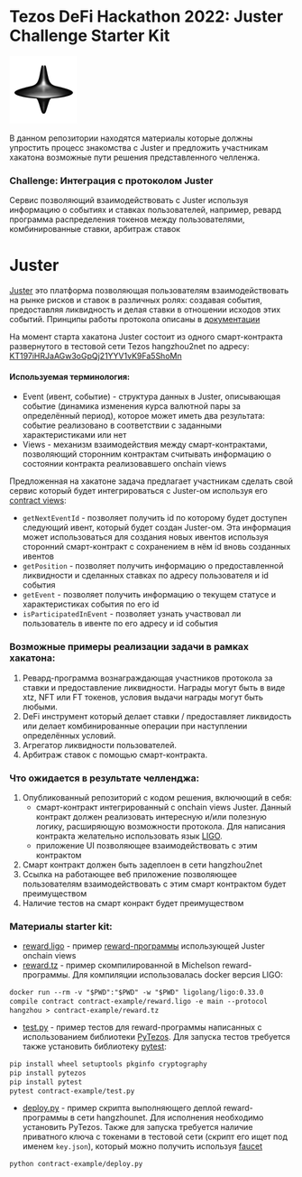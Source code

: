 # Tezos DeFi Hackathon 2022: Juster Challenge Starter Kit

![Juster](./assets/logo.png)

В данном репозитории находятся материалы которые должны упростить процесс знакомства с Juster и предложить участникам хакатона возможные пути решения представленного челленжа.

### Challenge: Интеграция с протоколом Juster
Сервис позволяющий взаимодействовать с Juster используя информацию о событиях и ставках пользователей, например, ревард программа распределения токенов между пользователями, комбинированные ставки, арбитраж ставок

# Juster
[Juster](https://app.juster.fi/) это платформа позволяющая пользователям взаимодействовать на рынке рисков и ставок в различных ролях: создавая события, предоставляя ликвидность и делая ставки в отношении исходов этих событий. Принципы работы протокола описаны в [документации](https://app.juster.fi/docs/introduction)

На момент старта хакатона Juster состоит из одного смарт-контракта развернутого в тестовой сети Tezos hangzhou2net по адресу: [KT197iHRJaAGw3oGpQj21YYV1vK9Fa5ShoMn](https://hangzhou2net.tzkt.io/KT197iHRJaAGw3oGpQj21YYV1vK9Fa5ShoMn/operations/)

#### Используемая терминология:
- Event (ивент, событие) - структура данных в Juster, описывающая событие (динамика изменения курса валютной пары за определённый период), которое может иметь два результата: событие реализовано в соответствии с заданными характеристиками или нет
- Views - механизм взаимодействия между смарт-контрактами, позволяющий сторонним контрактам считывать информацию о состоянии контракта реализовавшего onchain views

Предложенная на хакатоне задача предлагает участникам сделать свой сервис который будет интегрироваться с Juster-ом используя его [contract views](https://hangzhou2net.tzkt.io/KT197iHRJaAGw3oGpQj21YYV1vK9Fa5ShoMn/views):
* `getNextEventId` - позволяет получить id по которому будет доступен следующий ивент, который будет создан Juster-ом. Эта информация может использоваться для создания новых ивентов используя сторонний смарт-контракт с сохранением в нём id вновь созданных ивентов
* `getPosition` - позволяет получить информацию о предоставленной ликвидности и сделанных ставках по адресу пользователя и id события
* `getEvent` - позволяет получить информацию о текущем статусе и характеристиках события по его id
* `isParticipatedInEvent` - позволяет узнать участвовал ли пользователь в ивенте по его адресу и id события

### Возможные примеры реализации задачи в рамках хакатона:
1. Ревард-программа вознаграждающая участников протокола за ставки и предоставление ликвидности. Награды могут быть в виде xtz, NFT или FT токенов, условия выдачи награды могут быть любыми.
2. DeFi инструмент который делает ставки / предоставляет ликвидость или делает комбинированные операции при наступлении определённых условий.
3. Агрегатор ликвидности пользователей.
4. Арбитраж ставок с помощью смарт-контракта.

### Что ожидается в результате челленджа:
1. Опубликованный репозиторий с кодом решения, включющий в себя:
    - смарт-контракт интегрированный с onchain views Juster. Данный контракт должен реализовать интересную и/или полезную логику, расширяющую возможности протокола. Для написания контракта желательно использовать язык [LIGO](https://ligolang.org/).
    - приложение UI позволяющее взаимодействовать с этим контрактом
2. Смарт контракт должен быть задеплоен в сети hangzhou2net
3. Ссылка на работающее веб приложение позволяющее пользователям взаимодействовать с этим смарт контрактом будет преимуществом
4. Наличие тестов на смарт конракт будет преимуществом

### Материалы starter kit:
* [reward.ligo](contract-example/reward.ligo) - пример [reward-программы](https://better-call.dev/hangzhou2net/KT1GxWYjswFaB73qk6p4USrNHbeYdZQcg6h9/operations) использующей Juster onchain views
* [reward.tz](contract-example/reward.tz) - пример скомпилированной в Michelson reward-программы. Для компиляции использовалась docker версия LIGO:
```console
docker run --rm -v "$PWD":"$PWD" -w "$PWD" ligolang/ligo:0.33.0 compile contract contract-example/reward.ligo -e main --protocol hangzhou > contract-example/reward.tz
```
* [test.py](contract-example/test.py) - пример тестов для reward-программы написанных с использованием библиотеки [PyTezos](https://pytezos.org/quick_start.html). Для запуска тестов требуется также установить библиотеку [pytest](https://docs.pytest.org/en/6.2.x/getting-started.html):
```console
pip install wheel setuptools pkginfo cryptography
pip install pytezos
pip install pytest
pytest contract-example/test.py
```
* [deploy.py](contract-example/deploy.py) - пример скрипта выполняющего деплой reward-программы в сети hangzhounet. Для исполнения необходимо установить PyTezos. Также для запуска требуется наличие приватного ключа с токенами в тестовой сети (скрипт его ищет под именем `key.json`), который можно получить используя [faucet](https://teztnets.xyz/hangzhounet-faucet)
```console
python contract-example/deploy.py
```

